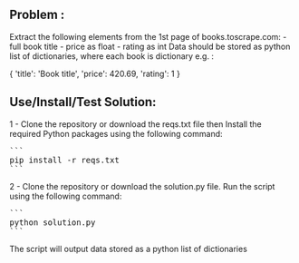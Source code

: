 ## Problem :
Extract the following elements from the 1st page of books.toscrape.com:
	- full book title
	- price as float
	- rating as int
Data should be stored as python list of dictionaries, where each book is dictionary
e.g. :

  {
    'title': 'Book title',
    'price': 420.69,
    'rating': 1
  }


## Use/Install/Test Solution:
1 - Clone the repository or download the reqs.txt file then Install the required Python packages using the following command:
<pre>
```
pip install -r reqs.txt
```
</pre>

2 - Clone the repository or download the solution.py file.
Run the script using the following command:
<pre>
```
python solution.py
```
</pre>

The script will output data stored as a python list of dictionaries

